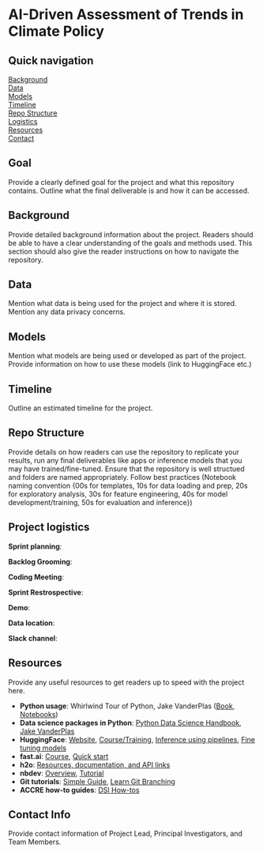 # AI-Driven Assessment of Trends in Climate Policy

## Quick navigation
[Background](#background)  
[Data](#data)  
[Models](#models)  
[Timeline](#timeline)  
[Repo Structure](#repo-structure)  
[Logistics](#project-logistics)  
[Resources](#resources)  
[Contact](#contact-info)

## Goal

Provide a clearly defined goal for the project and what this repository contains. Outline what the final deliverable is and how it can be accessed.

## Background  

Provide detailed background information about the project. Readers should be able to have a clear understanding of the goals and methods used. This section should also give the reader instructions on how to navigate the repository. 

## Data

Mention what data is being used for the project and where it is stored. Mention any data privacy concerns. 

## Models

Mention what models are being used or developed as part of the project. Provide information on how to use these models (link to HuggingFace etc.)

## Timeline

Outline an estimated timeline for the project. 

## Repo Structure 

Provide details on how readers can use the repository to replicate your results, run any final deliverables like apps or inference models that you may have trained/fine-tuned. Ensure that the repository is well structued and folders are named appropriately. Follow best practices (Notebook naming convention {00s for templates, 10s for data loading and prep, 20s for exploratory analysis, 30s for feature engineering, 40s for model development/training, 50s for evaluation and inference})

## Project logistics

**Sprint planning**:  

**Backlog Grooming**:

**Coding Meeting**: 

**Sprint Restrospective**: 

**Demo**:  

**Data location**: 

**Slack channel**: 

## Resources 

Provide any useful resources to get readers up to speed with the project here. 

* **Python usage**: Whirlwind Tour of Python, Jake VanderPlas ([Book](https://learning.oreilly.com/library/view/a-whirlwind-tour/9781492037859/), [Notebooks](https://github.com/jakevdp/WhirlwindTourOfPython))
* **Data science packages in Python**: [Python Data Science Handbook, Jake VanderPlas](https://jakevdp.github.io/PythonDataScienceHandbook/) 
* **HuggingFace**: [Website](https://huggingface.co/transformers/index.html), [Course/Training](https://huggingface.co/course/chapter1), [Inference using pipelines](https://huggingface.co/transformers/task_summary.html), [Fine tuning models](https://huggingface.co/transformers/training.html)
* **fast.ai**: [Course](https://course.fast.ai/), [Quick start](https://docs.fast.ai/quick_start.html)
* **h2o**: [Resources, documentation, and API links](https://docs.h2o.ai/#h2o)
* **nbdev**: [Overview](https://nbdev.fast.ai/), [Tutorial](https://nbdev.fast.ai/tutorial.html)
* **Git tutorials**: [Simple Guide](https://rogerdudler.github.io/git-guide/), [Learn Git Branching](https://learngitbranching.js.org/?locale=en_US)
* **ACCRE how-to guides**: [DSI How-tos](https://github.com/vanderbilt-data-science/how-tos)  

## Contact Info

Provide contact information of Project Lead, Principal Investigators, and Team Members.

